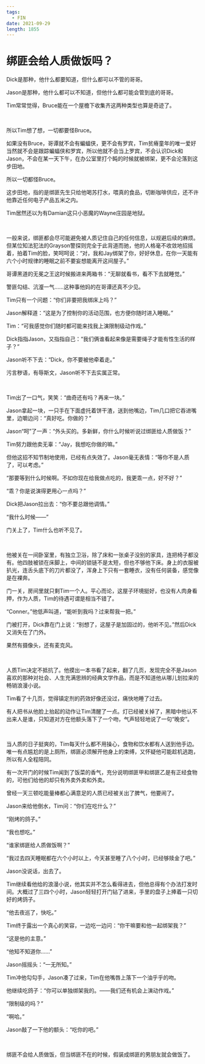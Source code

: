 ```yaml
---
tags:
  - FIN
date: 2021-09-29
length: 1855
---
```


# 绑匪会给人质做饭吗？

Dick是那种，他什么都要知道，但什么都可以不管的哥哥。

Jason是那种，他什么都可以不知道，但他什么都可能会管到底的哥哥。

Tim常常觉得，Bruce能在一个屋檐下收集齐这两种类型也算是奇迹了。

<br>

所以Tim想了想，一切都要怪Bruce。

如果没有Bruce，哥谭就不会有蝙蝠侠，更不会有罗宾，Tim贫瘠童年的唯一爱好当然就不会是跟踪蝙蝠侠和罗宾，所以他就不会当上罗宾，不会认识Dick和Jason，不会在某一天下午，在办公室里打个盹的时候就被绑架，更不会沦落到这步田地。

所以一切都怪Bruce。

这步田地，指的是绑匪先生只给他喝苏打水，喂真的食品，切断咖啡供应，还不许他靠近任何电子产品五米之内。

Tim居然还以为有Damian这只小恶魔的Wayne庄园是地狱。

<br>

一般来说，绑匪都会尽可能避免被人质记住自己的任何信息，以规避后续的麻烦。但某位知法犯法的Grayson警探则完全于此背道而驰，他的人格毫不收敛地招摇着，拍着Tim的脸，笑呵呵说：“对，我和Jay绑架了你，好好休息，在你一天能有六个小时规律的睡眠之前不要妄想能离开这间屋子。”

哥谭黑道的无冕之王这时候搬进来两箱书：“无聊就看书，看不下去就睡觉。”

警匪勾结、沆瀣一气……这种事他妈的在哥谭还真不少见。

Tim只有一个问题：“你们非要把我绑床上吗？”

Jason解释道：“这是为了控制你的活动范围，也方便你随时进入睡眠。”

Tim：“可我感觉你们随时都可能来找我上演限制级动作戏。”

Dick指指Jason，又指指自己：“我们俩谁看起来像是需要绳子才能有性生活的样子？”

Jason听不下去：“Dick，你不要被他牵着走。”

污言秽语，有辱斯文，Jason听不下去实属正常。

<br>

Tim出了一口气，笑笑：“曲奇还有吗？再来一块。”

Jason拿起一块，一只手在下面虚托着饼干渣，送到他嘴边，Tim几口把它吞进嘴里，边嚼边问：“真好吃。你做的？”

Jason“呵”了一声：“外头买的。多新鲜，你什么时候听说过绑匪给人质做饭？”

Tim努力跟他卖无辜：“Jay，我想吃你做的嘛。”

但他这招不知节制地使用，已经有点失效了。Jason毫无表情：“等你不是人质了，可以考虑。”

“那要等到什么时候啊。不如你现在给我做点吃的，我更乖一点，好不好？”

“乖？你是说演得更用心一点吗？”

Dick把Jason拉出去：“你不要总跟他调情。”

“我什么时候——”

门关上了，Tim什么也听不见了。

<br>

他被关在一间卧室里，有独立卫浴，除了床和一张桌子没别的家具，连把椅子都没有。他四肢被锁在床脚上，中间的锁链不是太短，但也不够他下床。身上的衣服被扒光，连舌头底下的刀片都没了，浑身上下只有一套睡衣，没有任何装备，感觉像是在裸奔。

门一关，房间里就只剩Tim一个人。平心而论，这屋子环境挺好，也没有人肉身看押，作为人质，Tim的待遇可谓是相当不错了。

“Conner。”他低声叫道，“能听到我吗？过来帮我一把。”

门被打开，Dick靠在门上说：“别想了，这屋子是加固过的，他听不见。”然后Dick又消失在了门外。

果然有摄像头，还有麦克风。

<br>

人质Tim决定不抵抗了。他摸出一本书看了起来，翻了几页，发现完全不是Jason喜欢的那种对社会、人生充满思辨的经典文学作品，而是不知道他从哪儿划拉来的畅销浪漫小说。

Tim看了十几页，觉得镇定剂的药效好像还没过，痛快地睡了过去。

有人把书从他脸上抬起的动作让Tim清醒了一点。灯已经被关掉了，黑暗中他认不出来人是谁，只知道对方在他额头落下了一个吻，气声轻轻地说了一句“晚安”。

<br>

当人质的日子挺爽的，Tim每天什么都不用操心，食物和饮水都有人送到他手边。唯一有点尴尬的是上厕所，绑匪必须解开他身上的束缚，又怀疑他可能趁机逃跑，所以有人全程陪同。

有一次开门的时候Tim闻到了饭菜的香气，充分说明绑匪甲和绑匪乙是有正经食物的，可他们给他的却只有外卖外卖和外卖。

曾经一天三顿吃能量棒都心满意足的人质已经被关出了脾气，他要闹了。

Jason来给他倒水，Tim问：“你们在吃什么？”

“刚烤的鸽子。”

“我也想吃。”

“谁家绑匪给人质做饭啊？”

“我过去四天睡眠都在六个小时以上，今天甚至睡了八个小时，已经够赎金了吧。”

Jason没说话，出去了。

Tim继续看他给的浪漫小说，他其实并不怎么看得进去，但他总得有个办法打发时间。大概过了三四个小时，Jason轻轻打开门钻了进来，手里的盘子上捧着一只切好的烤鸽子。

“他去夜巡了，快吃。”

Tim终于露出一个真心的笑容，一边吃一边问：“你干嘛要和他一起绑架我？”

“这是他的主意。”

“他知不知道你……”

Jason摇摇头：“一无所知。”

Tim冲他勾勾手，Jason凑了过来，Tim在他嘴唇上落下一个油乎乎的吻。

他继续吃鸽子：“你可以单独绑架我的。——我们还有机会上演动作戏。”

“限制级的吗？”

“啊哈。”

Jason敲了一下他的额头：“吃你的吧。”

<br>

绑匪不会给人质做饭，但当绑匪不在的时候，假装成绑匪的男朋友就会做饭了。
